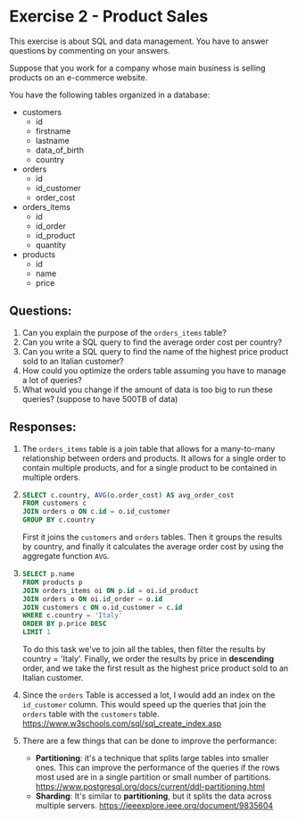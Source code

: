 # Exercise 2 - Product Sales
This exercise is about SQL and data management. You have to answer questions by commenting on your answers.

Suppose that you work for a company whose main business is selling products on an e-commerce website.

You have the following tables organized in a database:
- customers
    - id
    - firstname
    - lastname
    - data_of_birth
    - country
- orders
    - id
    - id_customer
    - order_cost
- orders_items
    - id
    - id_order
    - id_product
    - quantity
- products
    - id
    - name
    - price

## Questions:
1. Can you explain the purpose of the `orders_items` table?
2. Can you write a SQL query to find the average order cost per country?
3. Can you write a SQL query to find the name of the highest price product sold to an Italian customer?
4. How could you optimize the orders table assuming you have to manage a lot of queries?
5. What would you change if the amount of data is too big to run these queries? (suppose to have 500TB of data)

## Responses:
1. 
   The `orders_items` table is a join table that allows for a many-to-many relationship between orders and products. It allows for a single order to contain multiple products, and for a single product to be contained in multiple orders.
2. 
    ```sql
    SELECT c.country, AVG(o.order_cost) AS avg_order_cost
    FROM customers c
    JOIN orders o ON c.id = o.id_customer
    GROUP BY c.country
    ```
    First it joins the `customers` and `orders` tables. Then it groups the results by country, and finally it calculates the average order cost by using the aggregate function `AVG`.

3. 
    ```sql
    SELECT p.name
    FROM products p
    JOIN orders_items oi ON p.id = oi.id_product
    JOIN orders o ON oi.id_order = o.id
    JOIN customers c ON o.id_customer = c.id
    WHERE c.country = 'Italy'
    ORDER BY p.price DESC
    LIMIT 1
    ```
    To do this task we've to join all the tables, then filter the results by country = 'Italy'. Finally, we order the results by price in **descending** order, and we take the first result as the highest price product sold to an Italian customer.


4. 
   Since the `orders` Table is accessed a lot, I would add an index on the `id_customer` column. This would speed up the queries that join the `orders` table with the `customers` table. https://www.w3schools.com/sql/sql_create_index.asp


5. 
    There are a few things that can be done to improve the performance:
    - **Partitioning**: it's a technique that splits large tables into smaller ones. This can improve the performance of the queries if the rows most used are in a single partition or small number of partitions. https://www.postgresql.org/docs/current/ddl-partitioning.html
    - **Sharding**: It's similar to **partitioning**, but it splits the data across multiple servers. https://ieeexplore.ieee.org/document/9835604

